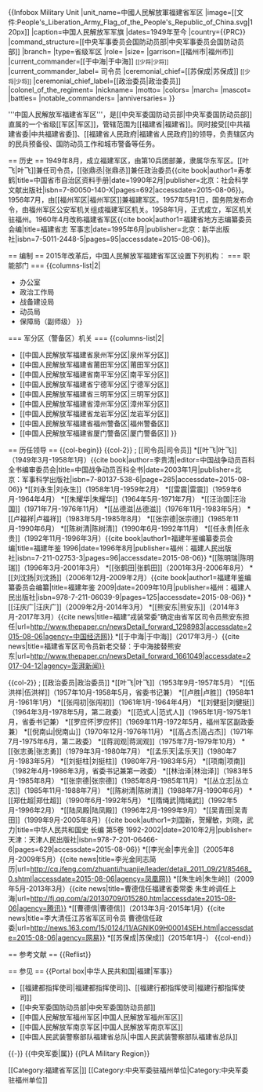 {{Infobox Military Unit
|unit_name=中國人民解放軍福建省军区
|image=[[文件:People's_Liberation_Army_Flag_of_the_People's_Republic_of_China.svg|120px]]
|caption=中国人民解放军军旗
|dates=1949年至今 
|country={{PRC}}
|command_structure=[[中央军事委员会国防动员部|中央军事委员会国防动员部]]
|branch=
|type=省级军区
|role=
|size=
|garrison=[[福州市|福州市]]
|current_commander=[[于中海|于中海]] <small>[[少将|少将]]</small>
|current_commander_label= 司令员
|ceremonial_chief=[[苏保成|苏保成]] <small>[[少将|少将]]</small>
|ceremonial_chief_label=[[政治委员|政治委员]]
|colonel_of_the_regiment=
|nickname=
|motto=
|colors=
|march=
|mascot=
|battles=
|notable_commanders=
|anniversaries=
}}

'''中国人民解放军福建省军区'''，是[[中央军委国防动员部|中央军委国防动员部]]直属的一个省级[[军区|军区]]，管辖范围为[[福建省|福建省]]。同时接受[[中共福建省委|中共福建省委]]、[[福建省人民政府|福建省人民政府]]的领导，负责辖区内的民兵预备役、国防动员工作和城市警备等任务。

== 历史 ==
1949年8月，成立福建军区，由第10兵团部兼，隶属华东军区。[[叶飞|叶飞]]兼任司令员，[[张鼎丞|张鼎丞]]兼任政治委员<ref name=qq>{{cite book|author1=寿孝鹤|title=中国省市自治区资料手册|date=1990年2月|publisher=北京：社会科学文献出版社|isbn=7-80050-140-X|pages=692|accessdate=2015-08-06}}</ref>。1956年7月，由[[福州军区|福州军区]]兼福建军区。1957年5月1日，国务院发布命令，由福州军区公安军机关组成福建军区机关。1958年1月，正式成立，军区机关驻福州。1960年4月改称福建省军区<ref>{{cite book|author1=福建省地方志编纂委员会编|title=福建省志 军事志|date=1995年6月|publisher=北京：新华出版社|isbn=7-5011-2448-5|pages=95|accessdate=2015-08-06}}</ref>。

== 编制 ==
2015年改革后，中国人民解放军福建省军区设置下列机构：
=== 职能部门 ===
{{columns-list|2|
* 办公室
* 政治工作局
* 战备建设局
* 动员局
* 保障局（副师级）
}}

=== 军分区（警备区）机关 ===
{{columns-list|2|
* [[中国人民解放军福建省泉州军分区|泉州军分区]]
* [[中国人民解放军福建省莆田军分区|莆田军分区]]
* [[中国人民解放军福建省南平军分区|南平军分区]]
* [[中国人民解放军福建省宁德军分区|宁德军分区]]
* [[中国人民解放军福建省三明军分区|三明军分区]]
* [[中国人民解放军福建省漳州军分区|漳州军分区]]
* [[中国人民解放军福建省龙岩军分区|龙岩军分区]]
* [[中国人民解放军福建省福州警备区|福州警备区]]
* [[中国人民解放军福建省厦门警备区|厦门警备区]]
}}

== 历任领导 ==
{{col-begin}}
{{col-2}}
; [[司令员|司令员]]
*[[叶飞|叶飞]]（1949年3月-1958年1月）<ref name=qqqaa>{{cite book|author=李贵清|editor=中国战争动员百科全书编审委员会|title=中国战争动员百科全书|date=2003年1月|publisher=北京：军事科学出版社|isbn=7-80137-538-6|page=285|accessdate=2015-08-06}}</ref>
*[[刘永生|刘永生]]（1958年1月-1959年2月）<ref name=qqqaa />
*[[雷震|雷震]]（1959年6月-1964年4月）<ref name=qqqaa />
*[[朱耀华|朱耀华]]（1964年5月-1971年7月）<ref name=qqqaa />
*[[汪治国|汪治国]]（1971年7月-1976年11月）<ref name=qqqaa />
*[[丛德滋|丛德滋]]（1976年11月-1983年5月）<ref name=qqqaa />
*[[卢福祥|卢福祥]]（1983年5月-1985年8月）<ref name=qqqaa />
*[[张宗德|张宗德]]（1985年11月-1990年6月）<ref name=qqqaa />
*[[陈树清|陈树清]]（1990年6月-1992年11月）<ref name=qqqaa />
*[[任永贵|任永贵]]（1992年11月-1996年3月）<ref name=qaa>{{cite book|author1=福建年鉴编纂委员会编|title=福建年鉴 1996|date=1996年8月|publisher=福州：福建人民出版社|isbn=7-211-02753-3|pages=96|accessdate=2015-08-06}}</ref>
*[[陈明瑞|陈明瑞]]（1996年3月-2001年3月）<ref name=abcd />
*[[张鹤田|张鹤田]]（2001年3月-2006年8月）<ref name=abcd />
*[[刘沈扬|刘沈扬]]（2006年12月-2009年2月）<ref>{{cite book|author1=福建年鉴编纂委员会编纂|title=福建年鉴 2009|date=2009年10月|publisher=福州：福建人民出版社|isbn=978-7-211-06039-9|pages=125|accessdate=2015-08-06}}</ref>
*[[汪庆广|汪庆广]]（2009年2月-2014年3月）
*[[熊安东|熊安东]]（2014年3月-2017年3月）<ref>{{cite news|title=福建“戎装常委”确定由省军区司令员熊安东担任|url=http://www.thepaper.cn/newsDetail_forward_1298983|accessdate=2015-08-06|agency=中国经济网}}</ref>
*[[于中海|于中海]]（2017年3月-）<ref>{{cite news|title=福建省军区司令员新老交替：于中海接替熊安东|url=http://www.thepaper.cn/newsDetail_forward_1661049|accessdate=2017-04-12|agency=澎湃新闻}}</ref>

{{col-2}}
; [[政治委员|政治委员]]
*[[叶飞|叶飞]]（1953年9月-1957年5月）<ref name=qqqaa />
*[[伍洪祥|伍洪祥]]（1957年10月-1958年5月，省委书记兼）<ref name=qqqaa />
*[[卢胜|卢胜]]（1958年1月-1961年1月）<ref name=qqqaa />
*[[张闯初|张闯初]]（1961年1月-1964年4月）<ref name=qqqaa />
*[[刘健挺|刘健挺]]（1964年3月-1978年5月，第二政委）<ref name=qqqaa />
*[[范式人|范式人]]（1965年1月-1975年1月，省委书记兼）<ref name=qqqaa />
*[[罗应怀|罗应怀]]（1969年11月-1972年5月，福州军区副政委兼）<ref name=qqqaa />
*[[倪南山|倪南山]]（1970年12月-1976年11月）<ref name=qqqaa />
*[[高占杰|高占杰]]（1971年7月-1975年6月，第二政委）<ref name=qqqaa />
*[[蒋润观|蒋润观]]（1975年7月-1979年10月）<ref name=qqqaa />
*[[张志勇|张志勇]]（1979年3月-1980年7月）<ref name=qqqaa />
*[[孟乐天|孟乐天]]（1980年7月-1983年5月）<ref name=qqqaa />
*[[刘挺柱|刘挺柱]]（1980年7月-1983年5月）<ref name=qqqaa />
*[[项南|项南]]（1982年4月-1986年3月，省委书记兼第一政委）<ref name=qqqaa />
*[[林治泽|林治泽]]（1983年5月-1985年8月）<ref name=qqqaa />
*[[张宗德|张宗德]]（1985年8月-1985年11月）<ref name=qqqaa />
*[[丛立志|丛立志]]（1985年11月-1988年7月）<ref name=qqqaa />
*[[陈树清|陈树清]]（1988年7月-1990年6月）<ref name=abcd />
*[[郑仕超|郑仕超]]（1990年6月-1992年5月）<ref name=abcd />
*[[隋绳武|隋绳武]]（1992年5月-1996年2月）<ref name=qaa />
*[[陆凤殿|陆凤殿]]（1996年2月-1999年9月）<ref name=abcd />
*[[吴青田|吴青田]]（1999年9月-2005年8月）<ref name=abcd>{{cite book|author1=刘国新，贺耀敏，刘晓，武力|title=中华人民共和国史 长编 第5卷 1992-2002|date=2010年2月|publisher=天津：天津人民出版社|isbn=978-7-201-06466-6|pages=629|accessdate=2015-08-06}}</ref>
*[[李光金|李光金]]（2005年8月-2009年5月）<ref>{{cite news|title=李光金同志简历|url=http://cq.ifeng.com/zhuanti/huanjie/leader/detail_2011_09/21/85468_0.shtml|accessdate=2015-08-06|agency=凤凰网}}</ref>
*[[朱生岭|朱生岭]]（2009年5月-2013年3月）<ref>{{cite news|title=曹德信任福建省委常委 朱生岭调任上海|url=http://fj.qq.com/a/20130709/015280.htm|accessdate=2015-08-06|agency=腾讯}}</ref>
*[[曹德信|曹德信]]（2013年3月-2015年1月）<ref>{{cite news|title=李大清任江苏省军区司令员 曹德信任政委|url=http://news.163.com/15/0124/11/AGNIK09H00014SEH.html|accessdate=2015-08-06|agency=网易}}</ref>
*[[苏保成|苏保成]]（2015年1月-）
{{col-end}}

== 参考文献 ==
{{Reflist}}

== 参见 ==
{{Portal box|中华人民共和国|福建|军事}}
* [[福建都指挥使司|福建都指挥使司]]、[[福建行都指挥使司|福建行都指挥使司]]
* [[中央军委国防动员部|中央军委国防动员部]]
* [[中国人民解放军福州军区|中国人民解放军福州军区]]
* [[中国人民解放军南京军区|中国人民解放军南京军区]]
* [[中国人民武装警察部队福建省总队|中国人民武装警察部队福建省总队]]

{{-}}
{{中央军委|属}}
{{PLA Military Region}}

[[Category:福建省军区|]]
[[Category:中央军委驻福州单位|Category:中央军委驻福州单位]]